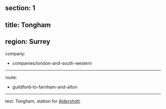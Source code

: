 section: 1
----
title: Tongham
----
region: Surrey
----
company:
- companies/london-and-south-western
----
route:
- guildford-to-farnham-and-alton
----
text: Tongham, station for [Aldershott](stations/aldershott).
